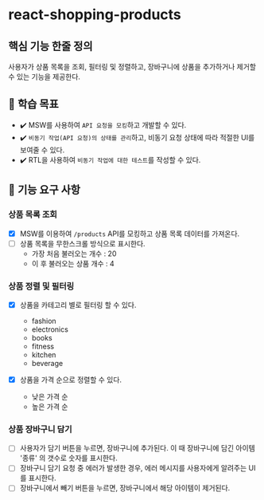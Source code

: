 # react-shopping-products

## 핵심 기능 한줄 정의

사용자가 상품 목록을 조회, 필터링 및 정렬하고, 장바구니에 상품을 추가하거나 제거할 수 있는 기능을 제공한다.

## 📍 학습 목표

- ✔️ MSW를 사용하여 `API 요청을 모킹`하고 개발할 수 있다.
- ✔️ `비동기 작업(API 요청)의 상태를 관리`하고, 비동기 요청 상태에 따라 적절한 UI를 보여줄 수 있다.
- ✔️ RTL을 사용하여 `비동기 작업에 대한 테스트`를 작성할 수 있다.

## 🎯 기능 요구 사항

### 상품 목록 조회

- [x] MSW를 이용하여 `/products` API를 모킹하고 상품 목록 데이터를 가져온다.
- [ ] 상품 목록을 무한스크롤 방식으로 표시한다.
  - 가장 처음 불러오는 개수 : 20
  - 이 후 불러오는 상품 개수 : 4

### 상품 정렬 및 필터링

- [x] 상품을 카테고리 별로 필터링 할 수 있다.

  - fashion
  - electronics
  - books
  - fitness
  - kitchen
  - beverage

- [x] 상품을 가격 순으로 정렬할 수 있다.
  - 낮은 가격 순
  - 높은 가격 순

### 상품 장바구니 담기

- [ ] 사용자가 담기 버튼을 누르면, 장바구니에 추가된다. 이 때 장바구니에 담긴 아이템 '종류' 의 갯수로 숫자를 표시한다.
- [ ] 장바구니 담기 요청 중 에러가 발생한 경우, 에러 메시지를 사용자에게 알려주는 UI를 표시한다.
- [ ] 장바구니에서 빼기 버튼을 누르면, 장바구니에서 해당 아이템이 제거된다.
